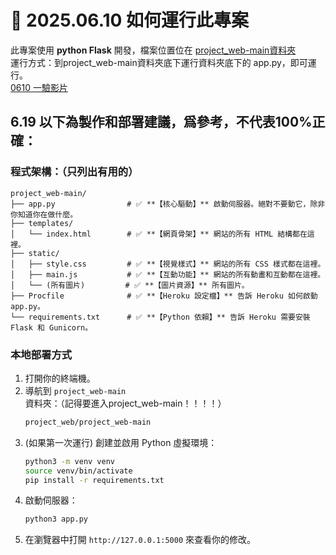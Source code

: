 # 📅 2025.06.10 如何運行此專案

此專案使用 **python Flask** 開發，檔案位置位在 [project_web-main資料夾](https://github.com/liangweihan/project_web/tree/main/project_web-main)  
運行方式：到project_web-main資料夾底下運行資料夾底下的 app.py，即可運行。  
[0610 一驗影片](https://www.youtube.com/watch?v=lKaCqMD11TI)

## 6.19 以下為製作和部署建議，爲參考，不代表100%正確：
### 程式架構：（只列出有用的）


```
project_web-main/
├── app.py                # ✅ **【核心驅動】** 啟動伺服器。絕對不要動它，除非你知道你在做什麼。
├── templates/
│   └── index.html        # ✅ **【網頁骨架】** 網站的所有 HTML 結構都在這裡。
├── static/
│   ├── style.css         # ✅ **【視覺樣式】** 網站的所有 CSS 樣式都在這裡。
│   ├── main.js           # ✅ **【互動功能】** 網站的所有動畫和互動都在這裡。
│   └── (所有圖片)         # ✅ **【圖片資源】** 所有圖片。
├── Procfile              # ✅ **【Heroku 設定檔】** 告訴 Heroku 如何啟動 app.py。
└── requirements.txt      # ✅ **【Python 依賴】** 告訴 Heroku 需要安裝 Flask 和 Gunicorn。
```


### 本地部署方式

1.  打開你的終端機。 
2.  導航到 `project_web-main` 資料夾：（記得要進入project_web-main！！！！）
    ```bash
    project_web/project_web-main
    ```
3.  (如果第一次運行) 創建並啟用 Python 虛擬環境：
    ```bash
    python3 -m venv venv
    source venv/bin/activate
    pip install -r requirements.txt
    ```
4.  啟動伺服器：
    ```bash
    python3 app.py
    ```
5.  在瀏覽器中打開 `http://127.0.0.1:5000` 來查看你的修改。
